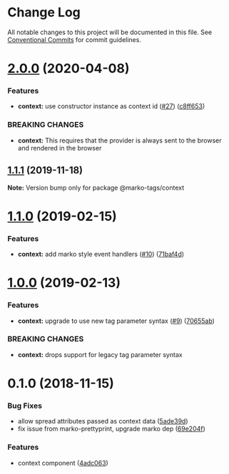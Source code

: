 # Change Log

All notable changes to this project will be documented in this file.
See [Conventional Commits](https://conventionalcommits.org) for commit guidelines.

# [2.0.0](https://github.com/marko-js/tags/compare/@marko-tags/context@1.1.1...@marko-tags/context@2.0.0) (2020-04-08)


### Features

* **context:** use constructor instance as context id ([#27](https://github.com/marko-js/tags/issues/27)) ([c8ff653](https://github.com/marko-js/tags/commit/c8ff653c372eaa9b976f00cfa41f421d3e4315d6))


### BREAKING CHANGES

* **context:** This requires that the provider is always sent to the browser and rendered in the browser





## [1.1.1](https://github.com/marko-js/tags/compare/@marko-tags/context@1.1.0...@marko-tags/context@1.1.1) (2019-11-18)

**Note:** Version bump only for package @marko-tags/context





# [1.1.0](https://github.com/marko-js/tags/compare/@marko-tags/context@1.0.0...@marko-tags/context@1.1.0) (2019-02-15)


### Features

* **context:** add marko style event handlers ([#10](https://github.com/marko-js/tags/issues/10)) ([71baf4d](https://github.com/marko-js/tags/commit/71baf4d))





# [1.0.0](https://github.com/marko-js/tags/compare/@marko-tags/context@0.1.0...@marko-tags/context@1.0.0) (2019-02-13)


### Features

* **context:** upgrade to use new tag parameter syntax ([#9](https://github.com/marko-js/tags/issues/9)) ([70655ab](https://github.com/marko-js/tags/commit/70655ab))


### BREAKING CHANGES

* **context:** drops support for legacy tag parameter syntax





# 0.1.0 (2018-11-15)


### Bug Fixes

* allow spread attributes passed as context data ([5ade39d](https://github.com/marko-js/tags/commit/5ade39d))
* fix issue from marko-prettyprint, upgrade marko dep ([69e204f](https://github.com/marko-js/tags/commit/69e204f))


### Features

* context component ([4adc063](https://github.com/marko-js/tags/commit/4adc063))
